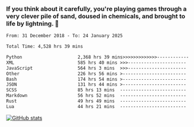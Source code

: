 ### If you think about it carefully, you're playing games through a very clever pile of sand, doused in chemicals, and brought to life by lightning.  👋


<!--START_SECTION:waka-->

```txt
From: 31 December 2018 - To: 24 January 2025

Total Time: 4,528 hrs 39 mins

Python                     2,368 hrs 39 mins>>>>>>>>>>>>>------------   52.31 %
XML                        585 hrs 40 mins >>>----------------------   12.93 %
JavaScript                 564 hrs 3 mins  >>>----------------------   12.46 %
Other                      226 hrs 56 mins >------------------------   05.01 %
Bash                       174 hrs 54 mins >------------------------   03.86 %
JSON                       131 hrs 44 mins >------------------------   02.91 %
SCSS                       85 hrs 13 mins  -------------------------   01.88 %
Markdown                   56 hrs 52 mins  -------------------------   01.26 %
Rust                       49 hrs 49 mins  -------------------------   01.10 %
Lua                        44 hrs 21 mins  -------------------------   00.98 %
```

<!--END_SECTION:waka-->

[![GitHub stats](https://github-readme-stats.vercel.app/api?username=XenophonLXH&show_icons=true&theme=dark)](https://github.com/anuraghazra/github-readme-stats)
